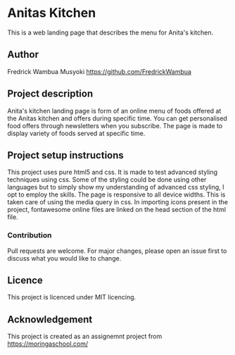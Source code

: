 # Anitas Kitchen
This is a web landing page that describes the menu for Anita's kitchen.
## Author
Fredrick Wambua Musyoki https://github.com/FredrickWambua
## Project description
Anita's kitchen landing page is form of an online menu of foods offered at the Anitas kitchen and offers during specific time. You can get personalised food offers through newsletters when you subscribe. The page is made to display variety of foods served at specific time.
## Project setup instructions
This project uses pure html5 and css. It is made to test advanced styling techniques using css. Some of the styling could be done using other languages but to simply show my understanding of advanced css styling, I opt to employ the skills.
The page is responsive to all device widths. This is taken care of using the media query in css.
In importing icons present in the project, fontawesome online files are linked on the head section of the html file.
### Contribution
Pull requests are welcome. For major changes, please open an issue first to discuss what you would like to change.
## Licence
This project is licenced under MIT licencing.

## Acknowledgement
This project is created as an assignemnt project from https://moringaschool.com/

